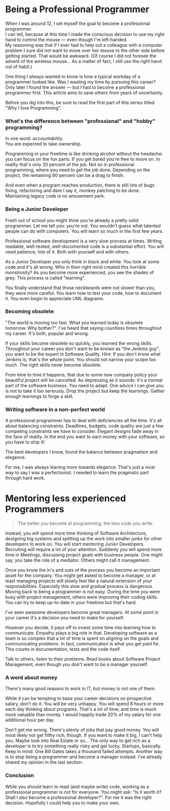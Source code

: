 # Being a Professional Programmer

When I was around 12, I set myself the goal to become a professional programmer.  
I can tell, because at this time I made the conscious decision to use my right hand to control the mouse &mdash; even though I'm left-handed.  
My reasoning was that if I ever had to help out a colleague with a computer problem I sure did not want to move over her mouse to the other side before getting started.  That would be awkward. 
(Of course I did not foresee the advent of the wireless mouse... As a matter of fact, I still use the right hand out of habit.)

One thing I always wanted to know is how a typical workday of a programmer looked like.
Was I wasting my time by pursuing this career?
Only later I found the answer &mdash; but I had to become a professional programmer first.
This article aims to save others from years of uncertainty.

Before you dig into this, be sure to read the first part of this series titled "Why I love Programming".

### What's the difference between "professional" and "hobby" programming?

In one word: *accountability*.  
You are expected to take ownership.

Programming in your freetime is like drinking alcohol without the headache: you can focus on the fun parts.
If you get bored you're free to move on.
In reality that's only 20 percent of the job.
Not so in professional programming, where you need to get the job done.
Depending on the project, the remaining 80 percent can be a drag to finish.

And even when a program reaches production, there is still lots of bugs fixing, refactoring and dare I say it, monkey patching to be done. Maintaining legacy code is no amusement park.

### Being a Junior Developer

Fresh out of school you might think you're already a pretty solid programmer. Let me tell you: you're not.
You wouldn't guess what talented people can do with computers. You
will learn so much in the first few years.

Professional software development is a very slow process at times. Writing readable, well-tested, well-documented code is a substantial effort. You will need patience; lots of it. Both with yourself and with others.

As a Junior Developer you only think in black and white. You look at some code
and it's all wrong. Who in their right mind created this horrible monstrosity?
As you become more experienced, you see the shades of grey.
This process is called "learning".

You finally understand that those neckbeards were not slower than you, they were
more careful. You learn how to test your code, how to document it. You even begin to
appreciate UML diagrams.


### Becoming obsolete

"The world is moving too fast. What you learned today is obsolete tomorrow. Why bother?".
I've heard that saying countless times throughout my career.
It's both, popular and wrong.

If your skills become obsolete so quickly, you learned the wrong skills.
Throughout your career you don't want to be known as "the Jenkins guy", you want to be the
expert in Software Quality. Hint: If you don't know what Jenkins is, that's the
whole point. You should not narrow your scope too much.
The right skills never become obsolete.

From time to time it happens, that due to some new company policy your beautiful project will be cancelled.
As depressing as it sounds: it's a normal part of the software business.
You need to adapt.
One advice I can give you is not to take it too seriously.
Drop the project but keep the learnings. Gather enough learnings to forge a
skill.


### Writing software in a non-perfect world

A professional programmer has to deal with deficiencies all the time. It's all about balancing constraints. Deadlines, budgets, code quality are just a few competing constraints we have to consider.
Elegant designs fade away in the face of reality.
In the end you want to earn money with your software, so you have to ship it!

The best developers I know, found the balance between pragmatism and elegance.

For me, I was always leaning more towards elegance.
That's just a nicer way to say I was a perfectionist.
I needed to learn the pragmatic part through hard work.

# Mentoring less experienced Programmers

> The better you become at programming, the less code you write.

Instead, you will spend more time thinking of Software Architecture, designing
big systems and splitting up the work into smaller junks for other developers to
work on.
You will start mentoring Junior Developers. Recruiting will require a lot of your
attention. Suddenly you will spend more time in Meetings, discussing project goals with
business people.
One might say, you take the role of a mediator. Others might call it management.

Once you know the in's and outs of the process you become an important asset for
the company. You might get asked to become a manager, or at least 
managing projects will slowly feel like a natural extension of your responsibilities.
Especially this slow and gradual process is dangerous.
Moving back to being a programmer is not easy. 
During the time you were busy with project management, others were improving their
coding skills.
You can try to keep up-to-date in your freetime but that's hard.

I've seen awesome developers become great managers. At some point in your career
it's a decision you need to make for yourself.

However you decide, it pays off to invest some time into learning how to
communicate. Empathy plays a big role in that.
Developing software as a team is so complex that a lot of time is spent on aligning on the goals and communicating problems. In fact, communication is what you get paid for. This counts in documentation, tests and the code itself.

Talk to others, listen to their problems. Read books about Software Project
Management, even though you don't want to be a manager yourself.

### A word about money

There's many good reasons to work in IT, but money is not one of them.

While it can be tempting to base your career decisions on prospective salary,
don't do it. You will be very unhappy. You will spend 8 hours or more each day thinking
about programs. That's a lot of time; and time is much more valuable than money.
I would happily trade 20% of my salary for one additional hour per day.

Don't get me wrong. There's plenty of jobs that pay good money. 
You will most likely not get filthy rich, though. If you want
to make it big, I can't help you. Maybe look into Real Estate or so...
The only way to get rich as a developer is to try something really risky and get
lucky. Startups, basically. Keep in mind: One Bill Gates takes a thousand failed
attempts.
Another way is to stop being a programmer and become a manager instead. 
I've already shared my opinion in the last section.

### Conclusion

While you should learn to read (and maybe write) code, working as a professional programmer is not for everyone.
You might ask: "Is it worth it? Shall I also become a professional developer?". 
For me it was the right decision. Hopefully I could help you to make your own.




